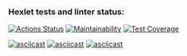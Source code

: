 ### Hexlet tests and linter status:
[![Actions Status](https://github.com/maksimovyd/python-project-50/workflows/hexlet-check/badge.svg)](https://github.com/maksimovyd/python-project-50/actions)
[![Maintainability](https://api.codeclimate.com/v1/badges/e1d6b5a111c187eecb16/maintainability)](https://codeclimate.com/github/maksimovyd/python-project-50/maintainability)
[![Test Coverage](https://api.codeclimate.com/v1/badges/e1d6b5a111c187eecb16/test_coverage)](https://codeclimate.com/github/maksimovyd/python-project-50/test_coverage)

[![asciicast](https://asciinema.org/a/SLLb57wWooOZSYDp6vpgikCor.svg)](https://asciinema.org/a/SLLb57wWooOZSYDp6vpgikCor)
[![asciicast](https://asciinema.org/a/jSiVpIu5jzTHZiJIopVaAqjsU.svg)](https://asciinema.org/a/jSiVpIu5jzTHZiJIopVaAqjsU)
[![asciicast](https://asciinema.org/a/NHTUV6jAyNq7WGRCQ2HGZbRSc.svg)](https://asciinema.org/a/NHTUV6jAyNq7WGRCQ2HGZbRSc)